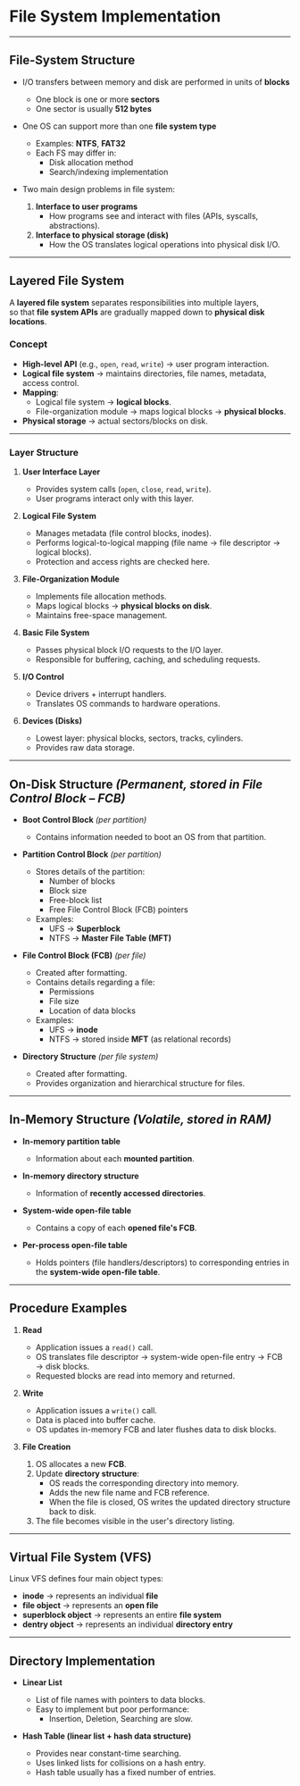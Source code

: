 # File System Implementation

---

## File-System Structure

- I/O transfers between memory and disk are performed in units of **blocks**  
  - One block is one or more **sectors**  
  - One sector is usually **512 bytes**

- One OS can support more than one **file system type**  
  - Examples: **NTFS**, **FAT32**  
  - Each FS may differ in:  
    - Disk allocation method  
    - Search/indexing implementation  

- Two main design problems in file system:  
  1. **Interface to user programs**  
     - How programs see and interact with files (APIs, syscalls, abstractions).  
  2. **Interface to physical storage (disk)**  
     - How the OS translates logical operations into physical disk I/O.  

---

## Layered File System

A **layered file system** separates responsibilities into multiple layers,  
so that **file system APIs** are gradually mapped down to **physical disk locations**.

### Concept
- **High-level API** (e.g., `open`, `read`, `write`) → user program interaction.  
- **Logical file system** → maintains directories, file names, metadata, access control.  
- **Mapping**:  
  - Logical file system → **logical blocks**.  
  - File-organization module → maps logical blocks → **physical blocks**.  
- **Physical storage** → actual sectors/blocks on disk.  

---

### Layer Structure

1. **User Interface Layer**  
   - Provides system calls (`open`, `close`, `read`, `write`).  
   - User programs interact only with this layer.  

2. **Logical File System**  
   - Manages metadata (file control blocks, inodes).  
   - Performs logical-to-logical mapping (file name → file descriptor → logical blocks).  
   - Protection and access rights are checked here.  

3. **File-Organization Module**  
   - Implements file allocation methods.  
   - Maps logical blocks → **physical blocks on disk**.  
   - Maintains free-space management.  

4. **Basic File System**  
   - Passes physical block I/O requests to the I/O layer.  
   - Responsible for buffering, caching, and scheduling requests.  

5. **I/O Control**  
   - Device drivers + interrupt handlers.  
   - Translates OS commands to hardware operations.  

6. **Devices (Disks)**  
   - Lowest layer: physical blocks, sectors, tracks, cylinders.  
   - Provides raw data storage.  

---

## On-Disk Structure *(Permanent, stored in File Control Block – FCB)*

- **Boot Control Block** *(per partition)*  
  - Contains information needed to boot an OS from that partition.  

- **Partition Control Block** *(per partition)*  
  - Stores details of the partition:  
    - Number of blocks  
    - Block size  
    - Free-block list  
    - Free File Control Block (FCB) pointers  
  - Examples:  
    - UFS → **Superblock**  
    - NTFS → **Master File Table (MFT)**  

- **File Control Block (FCB)** *(per file)*  
  - Created after formatting.  
  - Contains details regarding a file:  
    - Permissions  
    - File size  
    - Location of data blocks  
  - Examples:  
    - UFS → **inode**  
    - NTFS → stored inside **MFT** (as relational records)  

- **Directory Structure** *(per file system)*  
  - Created after formatting.  
  - Provides organization and hierarchical structure for files.  

---

## In-Memory Structure *(Volatile, stored in RAM)*

- **In-memory partition table**  
  - Information about each **mounted partition**.  

- **In-memory directory structure**  
  - Information of **recently accessed directories**.  

- **System-wide open-file table**  
  - Contains a copy of each **opened file's FCB**.  

- **Per-process open-file table**  
  - Holds pointers (file handlers/descriptors) to corresponding entries in the **system-wide open-file table**.  

---

## Procedure Examples

1. **Read**  
   - Application issues a `read()` call.  
   - OS translates file descriptor → system-wide open-file entry → FCB → disk blocks.  
   - Requested blocks are read into memory and returned.  

2. **Write**  
   - Application issues a `write()` call.  
   - Data is placed into buffer cache.  
   - OS updates in-memory FCB and later flushes data to disk blocks.  

3. **File Creation**  
   1. OS allocates a new **FCB**.  
   2. Update **directory structure**:  
      - OS reads the corresponding directory into memory.  
      - Adds the new file name and FCB reference.  
      - When the file is closed, OS writes the updated directory structure back to disk.  
   3. The file becomes visible in the user's directory listing.  

---

## Virtual File System (VFS)

Linux VFS defines four main object types:

- **inode** → represents an individual **file**  
- **file object** → represents an **open file**  
- **superblock object** → represents an entire **file system**  
- **dentry object** → represents an individual **directory entry**  

---

## Directory Implementation

- **Linear List**  
  - List of file names with pointers to data blocks.  
  - Easy to implement but poor performance:  
    - Insertion, Deletion, Searching are slow.  

- **Hash Table (linear list + hash data structure)**  
  - Provides near constant-time searching.  
  - Uses linked lists for collisions on a hash entry.  
  - Hash table usually has a fixed number of entries.  

